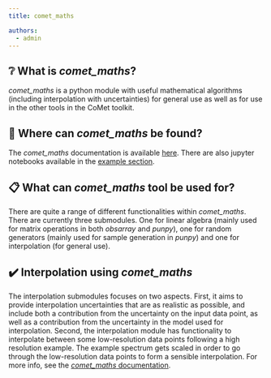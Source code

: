 ```yaml
---
title: comet_maths

authors:
  - admin
---
```


## ❔ What is *comet_maths*?

*comet_maths* is a python module with useful mathematical algorithms (including interpolation with uncertainties) for general use as well as for use in the other tools in the CoMet toolkit.

## 📍 Where can *comet_maths* be found?

The *comet_maths* documentation is available [here](https://comet-maths.readthedocs.io/en/latest/).
There are also jupyter notebooks available in the [example section](user-guide/examples/).

## 📋 What can *comet_maths* tool be used for?

There are quite a range of different functionalities within *comet_maths*. There are currently three submodules. One for linear algebra (mainly used for matrix operations in both *obsarray* and *punpy*), one for random generators (mainly used for sample generation in *punpy*) and one for interpolation (for general use).

## ✔️ Interpolation using *comet_maths*

The interpolation submodules focuses on two aspects. First, it aims to provide interpolation uncertainties that are as realistic as possible, and include both a contribution from the uncertainty on the input data point, as well as a contribution from the uncertainty in the model used for interpolation. Second, the interpolation module has functionality to interpolate between some low-resolution data points following a high resolution example. The example spectrum gets scaled in order to go through the low-resolution data points to form a sensible interpolation. For more info, see the [*comet_maths* documentation](https://comet_maths.readthedocs.io/en/latest/). 